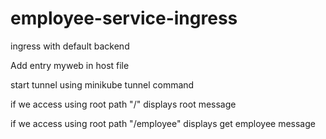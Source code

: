 # employee-service-ingress
ingress with default backend

Add entry myweb in host file

start tunnel using minikube tunnel command 

if we access using root path "/" displays root message

if we access using root path "/employee" displays get employee message


